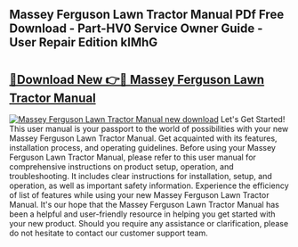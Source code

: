 ## Massey Ferguson Lawn Tractor Manual PDf Free Download - Part-HV0 Service Owner Guide - User Repair Edition kIMhG

# <h2><a href="http://bc9146.oget.top/?id=Massey+Ferguson+Lawn+Tractor+Manual">🔗Download New 👉🔴 Massey Ferguson Lawn Tractor Manual</a></h2>

[![Massey Ferguson Lawn Tractor Manual new download](https://i.imgur.com/5g1atiW.png)](http://bc9146.oget.top/?id=Massey+Ferguson+Lawn+Tractor+Manual)
Let's Get Started! This user manual is your passport to the world of possibilities with your new Massey Ferguson Lawn Tractor Manual. Get acquainted with its features, installation process, and operating guidelines. Before using your Massey Ferguson Lawn Tractor Manual, please refer to this user manual for comprehensive instructions on product setup, operation, and troubleshooting. It includes clear instructions for installation, setup, and operation, as well as important safety information. Experience the efficiency of list of features while using your new Massey Ferguson Lawn Tractor Manual. It's our hope that the Massey Ferguson Lawn Tractor Manual has been a helpful and user-friendly resource in helping you get started with your new product. Should you require any assistance or clarification, please do not hesitate to contact our customer support team.
